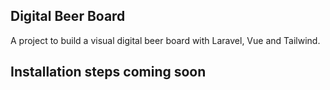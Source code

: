 ## Digital Beer Board

A project to build a visual digital beer board with Laravel, Vue and Tailwind.

## Installation steps coming soon
